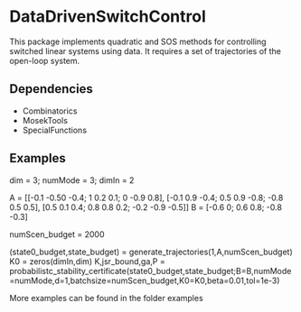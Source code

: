 # DataDrivenSwitchControl


This package implements quadratic and SOS methods for controlling switched linear systems using data. It requires a set of trajectories of the open-loop system.

## Dependencies 
* Combinatorics
* MosekTools
* SpecialFunctions

## Examples

dim = 3; numMode = 3; dimIn = 2

A = [[-0.1 -0.50 -0.4; 1 0.2 0.1; 0 -0.9 0.8], [-0.1 0.9 -0.4; 0.5 0.9 -0.8; -0.8 0.5 0.5], [0.5 0.1 0.4; 0.8 0.8 0.2; -0.2 -0.9 -0.5]]
B = [-0.6 0; 0.6 0.8; -0.8 -0.3]

numScen_budget = 2000

(state0_budget,state_budget) = generate_trajectories(1,A,numScen_budget)
K0 = zeros(dimIn,dim)
K,jsr_bound,ga,P = probabilistc_stability_certificate(state0_budget,state_budget;B=B,numMode=numMode,d=1,batchsize=numScen_budget,K0=K0,beta=0.01,tol=1e-3)

More examples can be found in the folder examples

